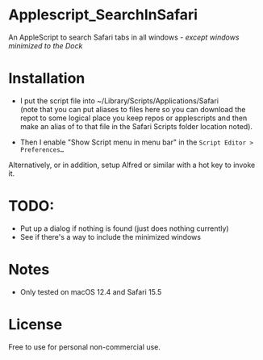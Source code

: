 # Applescript_SearchInSafari

An AppleScript to search Safari tabs in all windows - *except windows minimized to the Dock*

# Installation

- I put the script file into ~/Library/Scripts/Applications/Safari </br>  (note that you can put aliases to files here so you can download the repot to some logical place you keep repos or applescripts and then make an alias of to that file in the Safari Scripts folder location noted).

- Then I enable "Show Script menu in menu bar" in the `Script Editor > Preferences…`

Alternatively, or in addition, setup Alfred or similar with a hot key to invoke it.

# TODO:
- Put up a dialog if nothing is found (just does nothing currently)
- See if there's a way to include the minimized windows

# Notes
- Only tested on macOS 12.4 and Safari 15.5

# License

Free to use for personal non-commercial use.
